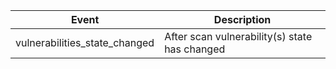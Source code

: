 

| Event           | Description                                  |
| --------------- | -------------------------------------------- |
| vulnerabilities_state_changed   | After scan vulnerability(s) state has changed  |